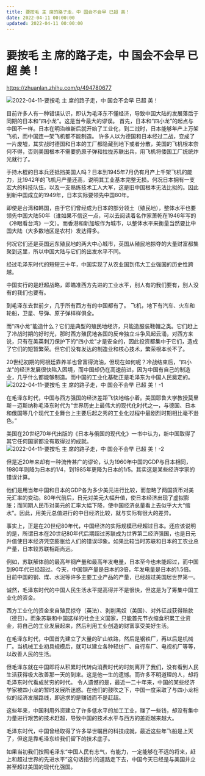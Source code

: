 ```yaml
---
title: 要按毛 主 席的路子走，中 国会不会早 已超 美！
date: 2022-04-11 00:00:00
updated: 2022-04-11 00:00:00
---
```


# 要按毛 主 席的路子走，中 国会不会早 已超 美！

https://zhuanlan.zhihu.com/p/494780677

![2022-04-11-要按毛 主 席的路子走，中 国会不会早 已超 美！](assets/2022-04-11-要按毛%20主%20席的路子走，中%20国会不会早%20已超%20美！.jpeg)

目前许多人有一种错误认识，即认为毛泽东不懂经济，导致中国大陆的发展落后于同期的日本和“四小龙”。这是当今最大的谬误。 首先，日本和“四小龙”的起点与中国不一样。日本在明治维新后就开始了工业化，到二战时，日本能够年产上万架飞机，而中国连一架飞机都不能制造。
许多人以为德国和日本经过二战，变成了一片废墟，其实战时德国和日本的工厂都隐藏到地下或者分散，美国的飞机根本奈何不得，否则美国根本不需要扔原子弹和拉拢苏联出兵，用飞机将倭国工厂统统炸光就行了。

手持木棍的日本兵还抵挡美国人吗？日本到1945年7月仍有月产上千架飞机的能力，比1942年的飞机月产量还高，说明其工业基本完整无损。何况日本拥有一支宏大的科技队伍，以及一支熟练技术工人大军，这是旧中国根本无法比拟的。因此到新中国成立的1949年，日本实际要领先中国80年。

即使是台湾和韩国，由于它们曾经成为日本的部分领土（殖民地），整体水平也要领先中国大陆50年（谁如果不信这一点，可以去阅读着名作家萧乾在1946年写的《冷眼看台湾》一文）。而香港和新加坡作为城市，以整体水平来衡量当然要比中国大陆（大多数地区是农村）发达得多。

何况它们还是英国远东殖民地的两大中心城市，英国从殖民地掠夺的大量财富都集聚到这里，所以中国大陆与它们的出发水平不同。

经过毛泽东时代的短短三十年，中国实现了从农业国到伟大工业强国的历史性跨越。

中国实行的是赶超战略，即瞄准西方先进的工业水平，别人有的我们要有，别人没有的我们也要有。

到毛泽东去世前夕，几乎所有西方有的中国都有了。
飞机，地下有汽车、火车和轮船，卫星、导弹、原子弹样样俱全。

而“四小龙”能造什么？它们是典型的殖民地经济，只能造服装鞋帽之类。它们赶上了冷战时期的好时光，那时西方殖民地各国的反帝独立斗争风起云涌，对西方来说，只有在美英刺刀保护下的“四小龙”才是安全的，因此投资都集中于它们，造成了它们的短暂繁荣。但它们没有发达的制造业和核心技术，繁荣根本长不了。

20世纪初期的阿根廷靠养羊也曾富得流油，但现在如何呢？冷战结束后，“四小龙”的经济发展很快陷入困境，而中国却仍在高速前进，因为中国有自己的制造业，几乎什么都能够制造。而中国的工业化基础正是毛泽东为中国人民奠定的。
![2022-04-11-要按毛 主 席的路子走，中 国会不会早 已超 美！-1](assets/2022-04-11-要按毛%20主%20席的路子走，中%20国会不会早%20已超%20美！-1.jpeg)

在毛泽东时代，中国与西方强国的经济差距飞快地缩小着。美国耶鲁大学教授莫里斯－迈斯纳称毛泽东时代为“世界历史上最伟大的现代化时代之一，与德国、日本和俄国等几个现代工业舞台上主要后起之秀的工业化过程中最剧烈时期相比毫不逊色。”

美国在20世纪70年代出版的《日本与俄国的现代化》一书中认为，新中国取得了其它任何国家都没有取得过的成就。
![2022-04-11-要按毛 主 席的路子走，中 国会不会早 已超 美！-2](assets/2022-04-11-要按毛%20主%20席的路子走，中%20国会不会早%20已超%20美！-2.jpeg)

但是近20年来却有一种流传甚广的谬论，认为1960年中国的GDP与日本相同，1980年则降为日本的1/4，到1985年更降为日本的1/5。其实这是某些经济学家的错误计算。

他们是用当年中国和日本的GDP各为多少美元进行比较，而忽略了两国货币对美元汇率的变动。80年代前后，日元对美元大幅升值，使日本经济出现了虚拟膨胀；而同期人民币对美元的汇率大幅下降，使中国经济总量看上去似乎大大“缩水”。因此，用美元总值进行的中日经济比较，就与实际有很大的差异。

事实上，正是在20世纪80年代，中国经济的实际规模已经超过日本。还应该说明的是，所谓日本在20世纪80年代后期超过苏联成为世界第二经济强国，也是日元升值使日本经济凭空膨胀给人们的错误印象。如果比较当时苏联和日本的工农业总产量，日本较苏联相距尚远。

例如，苏联解体前的最高年钢产量和最高年发电量，日本至今也未能超过，而中国到90年代已经超过。今天，中国钢产量是日本的3倍，年发电量是日本的1.5倍。目前中国的钢、煤、水泥等许多主要工业产品的产量，已经超过美国居世界第一。

诚然，毛泽东时代的中国人民生活水平提高得并不是很快，但这是为了筹集中国工业化的资金。

西方工业化的资金来自殖民掠夺（英法）、剥削黑奴（美国）、对外征战获得赔款（德日）。而象苏联和中国这样的社会主义国家，只能首先节衣缩食积累工业资金，将自己的工业发展起来，然后利用工业创造的财富享受美好生活。

在毛泽东时代，中国首先建立了大量的矿山铁路，然后是钢铁厂，再以后是机械厂。当机械工业初具规模后，就可以建立各种轻纺厂、自行车厂、电视机厂等等，以改善人民的生活。

但毛泽东就在中国即将从积累时代转向消费时代的时刻离开了我们，没有看到人民生活获得极大改善那一天的到来。这是他一生的遗憾。而许多不明道理的人，却将毛泽东时代看成贫穷的时代。
令人遗憾的是，最近一二十年来，中国的某些经济学家被四小龙的暂时发展所迷惑。在他们的鼓吹之下，中国一度采取了与四小龙相似的经济发展路线，即追求的是赚钱而不是赶超。

这些年来，中国利用外资建立了许多低水平的加工工业，赚了一些钱，却没有集中力量进行艰苦的技术赶超，导致中国的技术水平与西方的差距越来越大。

毛泽东时代，中国曾经取得了许多举世瞩目的科技成就，最近这些年飞船是上天了，但这是靠毛泽东给我们留下的技术底子。

如果当初我们按照毛泽东“中国人民有志气，有能力，一定能够在不远的将来，赶上和超过世界的先进水平”这句话指引的道路走下去，中国今天已经是与美国并立甚至超过美国的现代化强国。
